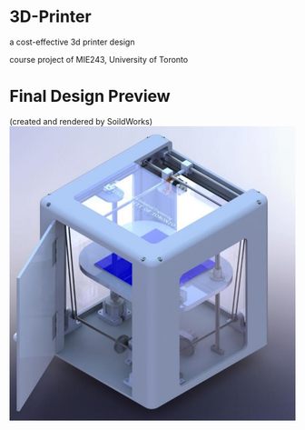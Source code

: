 # 3D-Printer
a cost-effective 3d printer design

course project of MIE243, University of Toronto




# Final Design Preview 
(created and rendered by SoildWorks)
![alt text](https://github.com/echoztoronto/3D-Printer/blob/image/final.jpg)
